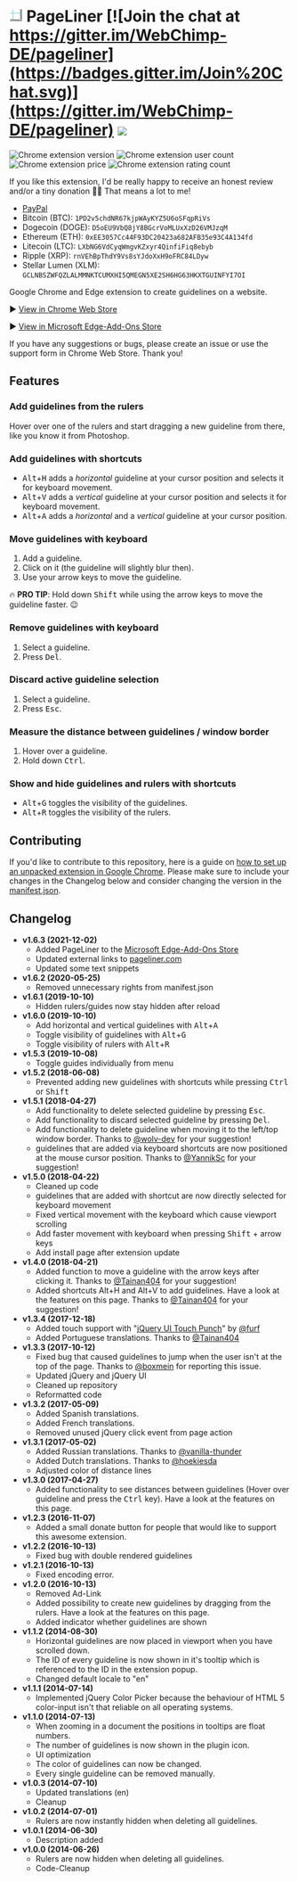 # <img src="https://github.com/Crease29/pageliner/blob/master/icons/icon_pl_48x48.png" width="24" height="24"/>&nbsp;PageLiner [![Join the chat at https://gitter.im/WebChimp-DE/pageliner](https://badges.gitter.im/Join%20Chat.svg)](https://gitter.im/WebChimp-DE/pageliner) ![](https://github.com/Crease29/pageliner/workflows/.github/workflows/main.yml/badge.svg)

![Chrome extension version](https://badgen.net/chrome-web-store/v/nepakmljodobhlbbkpobblnifmhclemh) ![Chrome extension user count](https://badgen.net/chrome-web-store/users/nepakmljodobhlbbkpobblnifmhclemh)  ![Chrome extension price](https://badgen.net/chrome-web-store/price/nepakmljodobhlbbkpobblnifmhclemh) ![Chrome extension rating count](https://badgen.net/chrome-web-store/rating-count/nepakmljodobhlbbkpobblnifmhclemh)

If you like this extension, I'd be really happy to receive an honest review and/or a tiny donation 🤗🥰 That means a lot to me!

- [PayPal](https://www.paypal.me/koi)
- Bitcoin (BTC): `1PD2v5chdNR67kjpWAyKYZ5U6oSFqpRiVs`
- Dogecoin (DOGE): `D5oEU9VbQ8jY8BGcrVoMLUxXzD26VMJzqM`
- Ethereum (ETH): `0xEE3057Cc44F93DC20423a682AFB35e93C4A134fd`
- Litecoin (LTC): `LXbNG6VdCyqWmgvKZxyr4QinfiFiq8ebyb`
- Ripple (XRP): `rnVEhBpThdY9Vs8sYJdoXxH9oFRC84LDyw`
- Stellar Lumen (XLM): `GCLNBSZWFQZLALMMNKTCUMXHI5QMEGN5XE2SH6HG63HKXTGUINFYI7OI`

Google Chrome and Edge extension to create guidelines on a website.

▶ [View in Chrome Web Store](https://chrome.google.com/webstore/detail/pageliner/nepakmljodobhlbbkpobblnifmhclemh)

▶ [View in Microsoft Edge-Add-Ons Store](https://microsoftedge.microsoft.com/addons/detail/pageliner/kcombcinjokdchiiakigflgcangmfafp)

If you have any suggestions or bugs, please create an issue or use the support form in Chrome Web Store. Thank you!

## Features

### Add guidelines from the rulers

Hover over one of the rulers and start dragging a new guideline from there, like you know it from Photoshop.

### Add guidelines with shortcuts

- <kbd>Alt</kbd>+<kbd>H</kbd> adds a *horizontal* guideline at your cursor position and selects it for keyboard movement.
- <kbd>Alt</kbd>+<kbd>V</kbd> adds a *vertical* guideline at your cursor position and selects it for keyboard movement.
- <kbd>Alt</kbd>+<kbd>A</kbd> adds a *horizontal* and a *vertical* guideline at your cursor position.

### Move guidelines with keyboard

1. Add a guideline.
2. Click on it (the guideline will slightly blur then).
3. Use your arrow keys to move the guideline.

:fire: **PRO TIP**: Hold down <kbd>Shift</kbd> while using the arrow keys to move the guideline faster. :wink:

### Remove guidelines with keyboard

1. Select a guideline.
2. Press <kbd>Del</kbd>.

### Discard active guideline selection

1. Select a guideline.
2. Press <kbd>Esc</kbd>.

### Measure the distance between guidelines / window border

1. Hover over a guideline.
2. Hold down <kbd>Ctrl</kbd>.

### Show and hide guidelines and rulers with shortcuts
- <kbd>Alt</kbd>+<kbd>G</kbd> toggles the visibility of the guidelines.
- <kbd>Alt</kbd>+<kbd>R</kbd> toggles the visibility of the rulers.

## Contributing

If you'd like to contribute to this repository, here is a guide on [how to set up an unpacked extension in Google Chrome](https://developer.chrome.com/extensions/getstarted#manifest).
Please make sure to include your changes in the Changelog below and consider changing the version in the [manifest.json](manifest.json).

## Changelog
- **v1.6.3 (2021-12-02)**
    - Added PageLiner to the [Microsoft Edge-Add-Ons Store](https://microsoftedge.microsoft.com/addons/detail/pageliner/kcombcinjokdchiiakigflgcangmfafp)
    - Updated external links to [pageliner.com](https://pageliner.com)
    - Updated some text snippets
- **v1.6.2 (2020-05-25)**
    - Removed unnecessary rights from manifest.json
- **v1.6.1 (2019-10-10)**
    - Hidden rulers/guides now stay hidden after reload
- **v1.6.0 (2019-10-10)**
    - Add horizontal and vertical guidelines with <kbd>Alt</kbd>+<kbd>A</kbd>
    - Toggle visibility of guidelines with <kbd>Alt</kbd>+<kbd>G</kbd>
    - Toggle visibility of rulers with <kbd>Alt</kbd>+<kbd>R</kbd>
- **v1.5.3 (2019-10-08)**
    - Toggle guides individually from menu
- **v1.5.2 (2018-06-08)**
    - Prevented adding new guidelines with shortcuts while pressing <kbd>Ctrl</kbd> or <kbd>Shift</kbd>
- **v1.5.1 (2018-04-27)**
    - Add functionality to delete selected guideline by pressing <kbd>Esc</kbd>.
    - Add functionality to discard selected guideline by pressing <kbd>Del</kbd>.
    - Add functionality to delete guideline when moving it to the left/top window border. Thanks to [@wolv-dev](https://github.com/wolv-dev) for your suggestion!
    - guidelines that are added via keyboard shortcuts are now positioned at the mouse cursor position. Thanks to [@YannikSc](https://github.com/YannikSc) for your suggestion!
- **v1.5.0 (2018-04-22)**
    - Cleaned up code
    - guidelines that are added with shortcut are now directly selected for keyboard movement
    - Fixed vertical movement with the keyboard which cause viewport scrolling
    - Add faster movement with keyboard when pressing <kbd>Shift</kbd> + arrow keys
    - Add install page after extension update
- **v1.4.0 (2018-04-21)**
    - Added function to move a guideline with the arrow keys after clicking it. Thanks to [@Tainan404](https://github.com/Tainan404) for your suggestion!
    - Added shortcuts Alt+H and Alt+V to add guidelines. Have a look at the features on this page. Thanks to [@Tainan404](https://github.com/Tainan404) for your suggestion!
- **v1.3.4 (2017-12-18)**
    - Added touch support with "[jQuery UI Touch Punch](https://github.com/furf/jquery-ui-touch-punch)" by [@furf](https://github.com/furf) 
    - Added Portuguese translations. Thanks to [@Tainan404](https://github.com/Tainan404)
- **v1.3.3 (2017-10-12)**
    - Fixed bug that caused guidelines to jump when the user isn't at the top of the page. Thanks to [@boxmein](https://github.com/boxmein) for reporting this issue.
    - Updated jQuery and jQuery UI
    - Cleaned up repository
    - Reformatted code
- **v1.3.2 (2017-05-09)**
    - Added Spanish translations.
    - Added French translations.
    - Removed unused jQuery click event from page action
- **v1.3.1 (2017-05-02)**
    - Added Russian translations. Thanks to [@vanilla-thunder](https://github.com/vanilla-thunder)
    - Added Dutch translations. Thanks to [@hoekiesda](https://github.com/hoekiesda)
    - Adjusted color of distance lines
- **v1.3.0 (2017-04-27)**
    - Added functionality to see distances between guidelines (Hover over guideline and press the <kbd>Ctrl</kbd> key). Have a look at the features on this page.
- **v1.2.3 (2016-11-07)**
    - Added a small donate button for people that would like to support this awesome extension.
- **v1.2.2 (2016-10-13)**
    - Fixed bug with double rendered guidelines
- **v1.2.1 (2016-10-13)**
    - Fixed encoding error.
- **v1.2.0 (2016-10-13)**
    - Removed Ad-Link
    - Added possibility to create new guidelines by dragging from the rulers. Have a look at the features on this page.
    - Added indicator whether guidelines are shown
- **v1.1.2 (2014-08-30)**
    - Horizontal guidelines are now placed in viewport when you have scrolled down.
    - The ID of every guideline is now shown in it's tooltip which is referenced to the ID in the extension popup.
    - Changed default locale to "en"
- **v1.1.1 (2014-07-14)**
    - Implemented jQuery Color Picker because the behaviour of HTML 5 color-input isn't that reliable on all operating systems.
- **v1.1.0 (2014-07-13)**
    - When zooming in a document the positions in tooltips are float numbers.
    - The number of guidelines is now shown in the plugin icon.
    - UI optimization
    - The color of guidelines can now be changed.
    - Every single guideline can be removed manually.
- **v1.0.3 (2014-07-10)**
    - Updated translations (en)
    - Cleanup
- **v1.0.2 (2014-07-01)**
    - Rulers are now instantly hidden when deleting all guidelines.
- **v1.0.1 (2014-06-30)**
    - Description added
- **v1.0.0 (2014-06-26)**
    - Rulers are now hidden when deleting all guidelines.
    - Code-Cleanup
